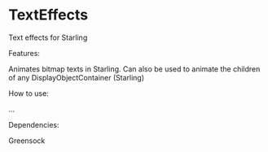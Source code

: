 TextEffects
===========

Text effects for Starling

Features:

Animates bitmap texts in Starling.
Can also be used to animate the children of any DisplayObjectContainer (Starling)

How to use:

...

Dependencies:

Greensock
